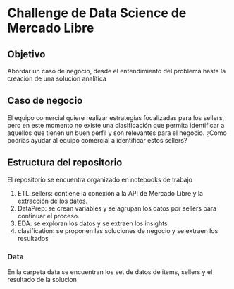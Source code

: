 # Challenge de Data Science de Mercado Libre

## Objetivo
Abordar un caso de negocio, desde el entendimiento del problema hasta la creación de una solución analítica

## Caso de negocio
El equipo comercial quiere realizar estrategias focalizadas para los sellers, pero en
este momento no existe una clasificación que permita identificar a aquellos que tienen
un buen perfil y son relevantes para el negocio. ¿Cómo podrías ayudar al equipo
comercial a identificar estos sellers?

## Estructura del repositorio

El repositorio se encuentra organizado en notebooks de trabajo
1. ETL_sellers: contiene la conexión a la API de Mercado Libre y la extracción de los datos.
2. DataPrep: se crean variables y se agrupan los datos por sellers para continuar el proceso.
3. EDA: se exploran los datos y se extraen los insights
4. clasification: se proponen las soluciones de negocio y se extraen los resultados

### Data
En la carpeta data se encuentran los set de datos de items, sellers y el resultado de la solucion

